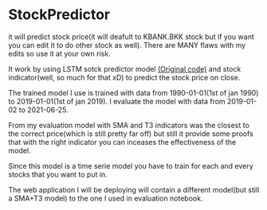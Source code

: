 # StockPredictor
it will predict stock price(it will deafult to KBANK.BKK stock but if you want you can edit it to do other stock as well).
There are MANY flaws with my edits so use it at your own risk.

It work by using LSTM sotck predictor model [(Original code)](https://github.com/datawiz-thailand/tutorials) and stock indicator(well, so much for that xD) to predict the stock price on close.

The trained model I use is trained with data from 1990-01-01(1st of jan 1990) to 2019-01-01(1st of jan 2019). I evaluate the model with data from 2019-01-02 to 2021-06-25.

From my evaluation model with SMA and T3 indicators was the closest to the correct price(which is still pretty far off) but still it provide some proofs that with the right indicator you can inceases the effectiveness of the model.

Since this model is a time serie model you have to train for each and every stocks that you want to put in.

The web application I will be deploying will contain a different model(but still a SMA+T3 model) to the one I used in evaluation notebook.
